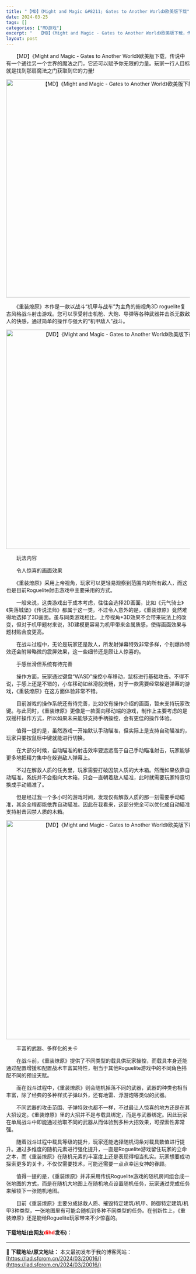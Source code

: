 ```yaml
---
title: "【MD】《Might and Magic &#8211; Gates to Another World》欧美版下载"
date: 2024-03-25
tags: []
categories: ["MD游戏"]
excerpt: "　　【MD】《Might and Magic - Gates to Another World》欧美版下载，传说中有一个通往另一个世界的魔法之门，它还可以赋予你无限的力量。玩家一行人目标就是找到那扇魔法之门获取到它的力量! 　　《重装燎原》本作是一款以战斗&ldquo;机甲与战车&rdquo;为主角&hellip;"
layout: post
---
```


 <p>　　【MD】《Might and Magic - Gates to Another World》欧美版下载，传说中有一个通往另一个世界的魔法之门，它还可以赋予你无限的力量。玩家一行人目标就是找到那扇魔法之门获取到它的力量!</p> <p align="center"><img align="" border="0" src="https://lad.sfcrom.cn/wp-content/uploads/2024/03/20240325_66010e04b1ee8.png" width="597" alt="【MD】《Might and Magic - Gates to Another World》欧美版下载" /></p> <p>　　《重装燎原》本作是一款以战斗&ldquo;机甲与战车&rdquo;为主角的俯视角3D roguelite复古风格战斗射击游戏。您可以享受射击机枪、大炮、导弹等各种武器并击杀无数敌人的快感，通过简单的操作与强大的&ldquo;机甲敌人&rdquo;战斗。</p> <p align="center"><img align="" border="0" src="https://lad.sfcrom.cn/wp-content/uploads/2024/03/20240325_66010e06099cf.png" width="600" alt="【MD】《Might and Magic - Gates to Another World》欧美版下载" /></p> <p>　　玩法内容</p> <p>　　令人惊喜的画面效果</p> <p>　　《重装燎原》采用上帝视角，玩家可以更轻易观察到范围内的所有敌人，而这也是目前Roguelite射击游戏中主要采用的方式。</p> <p>　　一般来说，这类游戏出于成本考虑，往往会选择2D画面，比如《元气骑士》《失落城堡》《传说法师》都属于这一类。不过令人意外的是，《重装燎原》竟然难得地选择了3D画面。虽与同类游戏相比，上帝视角+3D效果不会带来玩法上的改变，但对于机甲题材来说，3D建模更容易为机甲带来金属质感，使得画面效果与题材贴合度更高。</p> <p>　　在战斗过程中，无论是玩家还是敌人，所发射弹幕特效非常多样，个别爆炸特效还会附带略微的震屏效果，这一些细节还是颇让人惊喜的。</p> <p>　　手感丝滑但系统有待完善</p> <p>　　操作方面，玩家通过键盘&ldquo;WASD&rdquo;操控小车移动，鼠标进行基础攻击。不得不说，手感上还是不错的，小车移动如丝滑般流畅，对于一款需要经常躲避弹幕的游戏，《重装燎原》在这方面体验非常不错。</p> <p>　　目前游戏的操作系统还有待完善，比如仅有操作介绍的画面，暂未支持玩家改键。与此同时，《重装燎原》更像是一款面向移动端的游戏，制作上主要考虑的是双摇杆操作方式，所以如果未来能够支持手柄操控，会有更佳的操作体验。</p> <p>　　值得一提的是，虽然游戏一开始默认手动瞄准，但实际上是支持自动瞄准的，玩家只要按鼠标中键就能进行切换。</p> <p>　　在大部分时候，自动瞄准的射击效率要远远高于自己手动瞄准射击，玩家能够更多地把精力集中在躲避敌人弹幕上。</p> <p>　　不过在解救人质的任务里，玩家需要打破囚禁人质的大木箱。然而如果依靠自动瞄准，系统并不会指向大木箱，只会一直朝着敌人瞄准，此时就需要玩家特意切换成手动瞄准了。</p> <p>　　但是经过我一个多小时的游戏时间，发现仅有解救人质的那一刻需要手动瞄准，其余全程都能依靠自动瞄准。因此在我看来，这部分完全可以优化成自动瞄准支持射击囚禁人质的木箱。</p> <p align="center"><img align="" border="0" src="https://lad.sfcrom.cn/wp-content/uploads/2024/03/20240325_66010e07a7346.png" width="599" alt="【MD】《Might and Magic - Gates to Another World》欧美版下载" /></p> <p>　　丰富的武器、多样化的关卡</p> <p>　　在战斗前，《重装燎原》提供了不同类型的载具供玩家操控，而载具本身还能通过配置增援和配置战术丰富其特性，相当于其他Roguelite游戏中的不同角色搭配不同的预设天赋。</p> <p>　　而在战斗过程中，《重装燎原》则会随机掉落不同的武器，武器的种类也相当丰富，除了经典的多种样式子弹以外，还有地雷、浮游炮等类似的武器。</p> <p>　　不同武器的攻击范围、子弹特效也都不一样，不过最让人惊喜的地方还是在其大招设定。《重装燎原》里的大招并不是与载具绑定，而是与武器绑定。因此玩家在单局战斗中即能通过拾取不同的武器从而体验到多种大招效果，可探索性非常强。</p> <p>　　随着战斗过程中载具等级的提升，玩家还能选择随机词条对载具数值进行提升。通过多维度的随机元素进行强化提升，一直是Roguelite游戏留住玩家的立命之本，而《重装燎原》在随机元素的丰富度上还是表现得相当扎实。玩家想要成功探索更多的关卡，不仅仅需要技术，可能还需要一点点幸运女神的眷顾。</p> <p>　　值得一提的是，《重装燎原》并非采用传统Roguelite游戏的随机房间组合成一张地图的方式，而是在随机大地图上在随机地点设置随机任务，玩家通过完成任务来解锁下一张随机地图。</p> <p>　　目前《重装燎原》主要分成拯救人质、摧毁特定建筑/机甲、防御特定建筑/机甲3种类型，一张地图里有可能会随机到多种不同类型的任务。在创新性上，《重装燎原》还是能给Roguelite玩家带来不少惊喜的。</p> <p><h4>下载地址(由网友<font color="red">dihd</font>发布)：</h4></p> 

---
📖 **下载地址/原文地址：** 本文最初发布于我的博客网站：[https://lad.sfcrom.cn/2024/03/20016/](https://lad.sfcrom.cn/2024/03/20016/)
